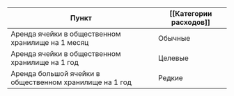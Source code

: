 | Пункт                                                   | [[Категории расходов]] |
| ------------------------------------------------------- | ---------------------- |
| Аренда ячейки в общественном хранилище на 1 месяц       | Обычные                |
| Аренда ячейки в общественном хранилище на 1 год         | Целевые                |
| Аренда большой ячейки в общественном хранилище на 1 год | Редкие                 |
